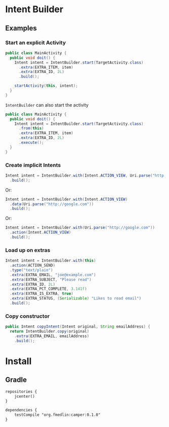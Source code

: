# Intent Builder

## Examples

### Start an explicit Activity

``` java
public class MainActivity {
  public void doit() {
    Intent intent = IntentBuilder.start(TargetActivity.class)
      .extra(EXTRA_ITEM, item)
      .extra(EXTRA_ID, 2L)
      .build();

    startActivity(this, intent);
  }
}
```

`IntentBuilder` can also start the activity

``` java
public class MainActivity {
  public void doit() {
    Intent intent = IntentBuilder.start(TargetActivity.class)
      .from(this)
      .extra(EXTRA_ITEM, item)
      .extra(EXTRA_ID, 2L)
      .execute();
  }
}
```
### Create implicit Intents

``` java
Intent intent = IntentBuilder.with(Intent.ACTION_VIEW, Uri.parse("http://google.com"))
  .build();
```

Or:

``` java
Intent intent = IntentBuilder.with(Intent.ACTION_VIEW)
  .data(Uri.parse("http://google.com"))
  .build();
```

Or:

``` java
Intent intent = IntentBuilder.with(Uri.parse("http://google.com"))
  .action(Intent.ACTION_VIEW)
  .build();
```

### Load up on extras

``` java
Intent intent = IntentBuilder.with(this)
  .action(ACTION_SEND)
  .type("text/plain")
  .extra(EXTRA_EMAIL, "joe@example.com")
  .extra(EXTRA_SUBJECT, "Please read")
  .extra(EXTRA_ID, 2L)
  .extra(EXTRA_PCT_COMPLETE, 3.141f)
  .extra(EXTRA_IS_EXTRA, true)
  .extra(EXTRA_STATUS, (Serializable) "Likes to read email")
  .build();
```

### Copy constructor

``` java
public Intent copyIntent(Intent original, String emailAddress) {
  return IntentBuilder.copy(original)
    .extra(EXTRA_EMAIL, emailAddress)
    .build();
```

# Install

## Gradle

``` xml
repositories {
    jcenter()
}

dependencies {
    testCompile "org.fmedlin:camper:0.1.0"
}
```
